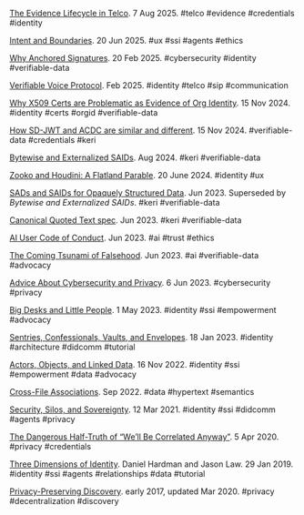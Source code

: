 [The Evidence Lifecycle in Telco](ev-life.md). 7 Aug 2025. <span class="hash">#telco #evidence #credentials #identity</span>

[Intent and Boundaries](intent-boundaries.md). 20 Jun 2025. <span class="hash">#ux #ssi #agents #ethics</span>

[Why Anchored Signatures](was.md). 20 Feb 2025. <span class="hash">#cybersecurity #identity #verifiable-data</span>

[Verifiable Voice Protocol](https://dhh1128.github.io/vvp/draft-hardman-verifiable-voice-protocol.html). Feb 2025. <span class="hash">#identity #telco #sip #communication</span>

[Why X509 Certs are Problematic as Evidence of Org Identity](x509-prob.md). 15 Nov 2024. <span class="hash">#identity #certs #orgid #verifiable-data</span>

[How SD-JWT and ACDC are similar and different](sdjwt-acdc.md). 15 Nov 2024. <span class="hash">#verifiable-data #credentials #keri</span>

[Bytewise and Externalized SAIDs](bes.pdf). Aug 2024. <span class="hash">#keri #verifiable-data</span>

[Zooko and Houdini: A Flatland Parable](zh.md). 20 June 2024. <span class="hash">#identity #ux</span>

[SADs and SAIDs for Opaquely Structured Data](ssosd.pdf). Jun 2023. Superseded by <cite>Bytewise and Externalized SAIDs</cite>. <span class="hash">#keri #verifiable-data</span>

[Canonical Quoted Text spec](https://dhh1128.github.io/canonical-quoted-text). Jun 2023. <span class="hash">#keri #verifiable-data</span>

[AI User Code of Conduct](ai-coca.md). Jun 2023. <span class="hash">#ai #trust #ethics</span>

[The Coming Tsunami of Falsehood](ctf.pdf). Jun 2023. <span class="hash">#ai #verifiable-data #advocacy</span>

[Advice About Cybersecurity and Privacy](acp.md). 6 Jun 2023. <span class="hash">#cybersecurity #privacy</span>

[Big Desks and Little People](bdlp.md). 1 May 2023. <span class="hash">#identity #ssi #empowerment #advocacy</span>

[Sentries, Confessionals, Vaults, and Envelopes](svce.md). 18 Jan 2023. <span class="hash">#identity #architecture #didcomm #tutorial</span>

[Actors, Objects, and Linked Data](aold.md). 16 Nov 2022. <span class="hash">#identity #ssi #empowerment #data #advocacy</span>

[Cross-File Associations](https://dhh1128.github.io/cfa). Sep 2022. <span class="hash">#data #hypertext #semantics</span>

[Security, Silos, and Sovereignty](sss.md). 12 Mar 2021. <span class="hash">#identity #ssi #didcomm #agents #privacy</span> 

[The Dangerous Half-Truth of “We’ll Be Correlated Anyway”](wbca.md). 5 Apr 2020. <span class="hash">#privacy #credentials</span> 

[Three Dimensions of Identity](3dim.md). Daniel Hardman and Jason Law. 29 Jan 2019. <span class="hash">#identity #ssi #agents #relationships #data #tutorial</span>

[Privacy-Preserving Discovery](ppred.pdf). early 2017, updated Mar 2020. <span class="hash">#privacy #decentralization #discovery</span>


